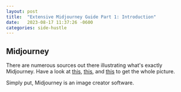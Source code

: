 ```yaml
---
layout: post
title:  "Extensive Midjourney Guide Part 1: Introduction"
date:   2023-08-17 11:37:26 -0600
categories: side-hustle
---
```


## Midjourney

There are numerous sources out there illustrating what's exactly Midjourney. Have a look at [this](https://www.youtube.com/watch?v=wePG8v5orjg), [this](https://www.elegantthemes.com/blog/design/midjourney-ai-art), and [this](https://www.sciencefocus.com/future-technology/midjourney/) to get the whole picture.

Simply put, Midjourney is an image creator software.
